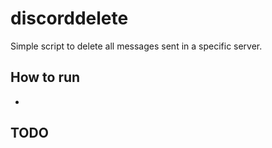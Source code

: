 # discorddelete

Simple script to delete all messages sent in a specific server.

## How to run

*

## TODO
